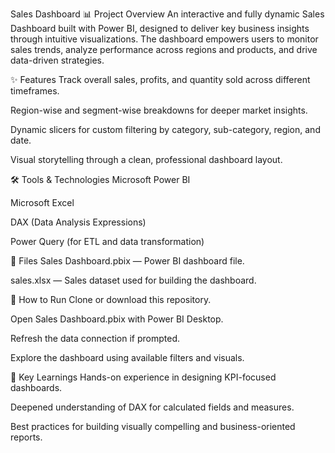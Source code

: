 Sales Dashboard
📊 Project Overview
An interactive and fully dynamic Sales Dashboard built with Power BI, designed to deliver key business insights through intuitive visualizations.
The dashboard empowers users to monitor sales trends, analyze performance across regions and products, and drive data-driven strategies.

✨ Features
Track overall sales, profits, and quantity sold across different timeframes.

Region-wise and segment-wise breakdowns for deeper market insights.

Dynamic slicers for custom filtering by category, sub-category, region, and date.

Visual storytelling through a clean, professional dashboard layout.

🛠️ Tools & Technologies
Microsoft Power BI

Microsoft Excel

DAX (Data Analysis Expressions)

Power Query (for ETL and data transformation)

📂 Files
Sales Dashboard.pbix — Power BI dashboard file.

sales.xlsx — Sales dataset used for building the dashboard.

🚀 How to Run
Clone or download this repository.

Open Sales Dashboard.pbix with Power BI Desktop.

Refresh the data connection if prompted.

Explore the dashboard using available filters and visuals.

🧠 Key Learnings
Hands-on experience in designing KPI-focused dashboards.

Deepened understanding of DAX for calculated fields and measures.

Best practices for building visually compelling and business-oriented reports.
